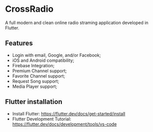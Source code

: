 # CrossRadio

A full modern and clean online radio straming application developed in Flutter.

## Features

- Login with email, Google, and/or Facebook;
- iOS and Android compatibility;
- Firebase Integration;
- Premium Channel support;
- Favorite Channel support;
- Request Song support;
- Media Player support;

## Flutter installation

- Install Flutter: https://flutter.dev/docs/get-started/install
- Flutter Development Tutorial: https://flutter.dev/docs/development/tools/vs-code
